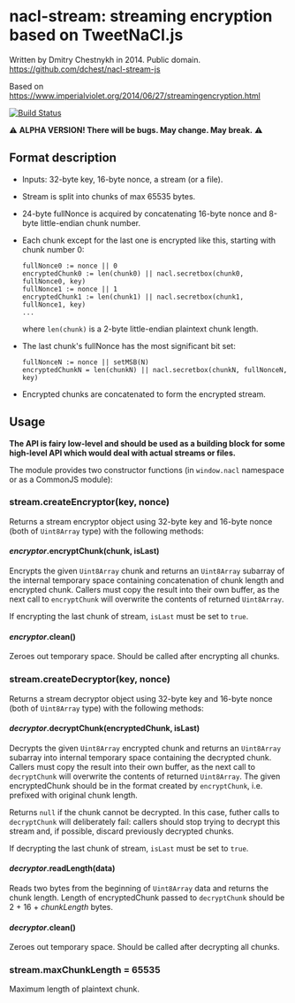 nacl-stream: streaming encryption based on TweetNaCl.js
=======================================================

Written by Dmitry Chestnykh in 2014. Public domain. 
<https://github.com/dchest/nacl-stream-js>

Based on
<https://www.imperialviolet.org/2014/06/27/streamingencryption.html>

[![Build Status](https://travis-ci.org/dchest/nacl-stream-js.svg?branch=master)
](https://travis-ci.org/dchest/nacl-stream-js)

:warning: **ALPHA VERSION! There will be bugs. May change. May break.** :warning:

Format description
------------------

- Inputs: 32-byte key, 16-byte nonce, a stream (or a file).
- Stream is split into chunks of max 65535 bytes.
- 24-byte fullNonce is acquired by concatenating 16-byte nonce and 8-byte
  little-endian chunk number.
- Each chunk except for the last one is encrypted like this, starting with
  chunk number 0:
  ```
  fullNonce0 := nonce || 0
  encryptedChunk0 := len(chunk0) || nacl.secretbox(chunk0, fullNonce0, key)
  fullNonce1 := nonce || 1
  encryptedChunk1 := len(chunk1) || nacl.secretbox(chunk1, fullNonce1, key)
  ...
  ```
  where `len(chunk)` is a 2-byte little-endian plaintext chunk length.

- The last chunk's fullNonce has the most significant bit set:
  ```
  fullNonceN := nonce || setMSB(N)
  encryptedChunkN = len(chunkN) || nacl.secretbox(chunkN, fullNonceN, key)
  ```
- Encrypted chunks are concatenated to form the encrypted stream.

Usage
-----

**The API is fairy low-level and should be used as a building block for some
high-level API which would deal with actual streams or files.**

The module provides two constructor functions (in `window.nacl` namespace or as
a CommonJS module):

### stream.createEncryptor(key, nonce)

Returns a stream encryptor object using 32-byte key and 16-byte nonce (both of
`Uint8Array` type) with the following methods:

#### *encryptor*.encryptChunk(chunk, isLast)

Encrypts the given `Uint8Array` chunk and returns an `Uint8Array` subarray of
the internal temporary space containing concatenation of chunk length and
encrypted chunk. Callers must copy the result into their own buffer, as the
next call to `encryptChunk` will overwrite the contents of returned
`Uint8Array`.

If encrypting the last chunk of stream, `isLast` must be set to `true`.

#### *encryptor*.clean()
 
Zeroes out temporary space. Should be called after encrypting all chunks.

### stream.createDecryptor(key, nonce)

Returns a stream decryptor object using 32-byte key and 16-byte nonce (both of
`Uint8Array` type) with the following methods:

#### *decryptor*.decryptChunk(encryptedChunk, isLast)

Decrypts the given `Uint8Array` encrypted chunk and returns an `Uint8Array`
subarray into internal temporary space containing the decrypted chunk.  Callers
must copy the result into their own buffer, as the next call to `decryptChunk`
will overwrite the contents of returned `Uint8Array`.  The given encryptedChunk
should be in the format created by `encryptChunk`, i.e. prefixed with original
chunk length.

Returns `null` if the chunk cannot be decrypted. In this case, futher
calls to `decryptChunk` will deliberately fail: callers should stop trying
to decrypt this stream and, if possible, discard previously decrypted
chunks.

If decrypting the last chunk of stream, `isLast` must be set to `true`.

#### *decryptor*.readLength(data)

Reads two bytes from the beginning of `Uint8Array` data and returns the chunk
length. Length of encryptedChunk passed to `decryptChunk` should be 2 + 16 +
*chunkLength* bytes.

#### *decryptor*.clean()
 
Zeroes out temporary space. Should be called after decrypting all chunks.

### stream.maxChunkLength = 65535

Maximum length of plaintext chunk.
